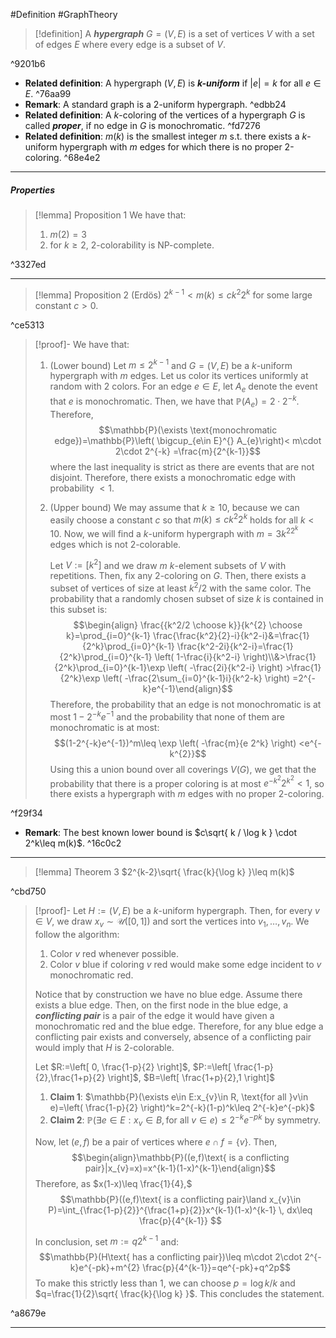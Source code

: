 #Definition #GraphTheory 

> [!definition]
> A ***hypergraph*** $G=(V,E)$ is a set of vertices $V$ with a set of edges $E$ where every edge is a subset of $V$. 

^9201b6

- **Related definition**: A hypergraph $(V,E)$ is ***$k$-uniform*** if $\left| e \right|=k$ for all $e\in E$. ^76aa99
- **Remark**: A standard graph is a $2$-uniform hypergraph. ^edbb24
- **Related definition**: A $k$-coloring of the vertices of a hypergraph $G$ is called ***proper***, if no edge in $G$ is monochromatic. ^fd7276
- **Related definition**: $m(k)$ is the smallest integer $m$ s.t. there exists a $k$-uniform hypergraph with $m$ edges for which there is no proper 2-coloring. ^68e4e2
---
##### Properties
> [!lemma] Proposition 1
> We have that:
> 1. $m(2)=3$
> 2. for $k\geq 2$, $2$-colorability is NP-complete.

^3327ed

---
> [!lemma] Proposition 2 (Erdös)
> $2^{k-1}< m(k)\leq ck^{2}2^k$ for some large constant $c>0$.

^ce5313

> [!proof]-
> We have that:
> 1. (Lower bound) Let $m\leq 2^{k-1}$ and $G=(V,E)$ be a $k$-uniform hypergraph with $m$ edges. Let us color its vertices uniformly at random with 2 colors. For an edge $e\in E$, let $A_{e}$ denote the event that $e$ is monochromatic. Then, we have that $\mathbb{P}(A_{e})=2\cdot 2^{-k}$. Therefore, $$\mathbb{P}(\exists \text{monochromatic edge})=\mathbb{P}\left( \bigcup_{e\in E}^{} A_{e}\right)< m\cdot 2\cdot 2^{-k} =\frac{m}{2^{k-1}}$$where the last inequality is strict as there are events that are not disjoint. Therefore, there exists a monochromatic edge with probability $<1$. 
> 2. (Upper bound) We may assume that $k\geq 10$, because we can easily choose a constant $c$ so that $m(k)\leq ck^{2} 2^k$ holds for all $k<10$. Now, we will find a $k$-uniform hypergraph with $m=3k^22^k$ edges which is not 2-colorable. 
>    
>    Let $V:=[k^2]$ and we draw $m$ $k$-element subsets of $V$ with repetitions. Then, fix any 2-coloring on $G$. Then, there exists a subset of vertices of size at least $k^2 /2$ with the same color. The probability that a randomly chosen subset of size $k$ is contained in this subset is: $$\begin{align} \frac{{k^2/2 \choose k}}{k^{2} \choose k}=\prod_{i=0}^{k-1} \frac{\frac{k^2}{2}-i}{k^2-i}&=\frac{1}{2^k}\prod_{i=0}^{k-1} \frac{k^2-2i}{k^2-i}=\frac{1}{2^k}\prod_{i=0}^{k-1} \left( 1-\frac{i}{k^2-i} \right)\\&>\frac{1}{2^k}\prod_{i=0}^{k-1}\exp \left( -\frac{2i}{k^2-i} \right)  >\frac{1}{2^k}\exp \left( -\frac{2\sum_{i=0}^{k-1}i}{k^2-k} \right)  =2^{-k}e^{-1}\end{align}$$Therefore, the probability that an edge is not monochromatic is at most $1-2^{-k}e^{-1}$ and the probability that none of them are monochromatic is at most: $$(1-2^{-k}e^{-1})^m\leq \exp \left( -\frac{m}{e 2^k} \right) <e^{-k^{2}}$$Using this a union bound over all coverings $V(G)$, we get that the probability that there is a proper coloring is at most $e^{-k^{2}}2^{k^2}<1$, so there exists a hypergraph with $m$ edges with no proper 2-coloring.

^f29f34

- **Remark**: The best known lower bound is $c\sqrt{ k / \log k } \cdot 2^k\leq m(k)$. ^16c0c2
---
> [!lemma] Theorem 3
> $2^{k-2}\sqrt{ \frac{k}{\log k} }\leq m(k)$ 

^cbd750

> [!proof]-
> Let $H:=(V,E)$ be a $k$-uniform hypergraph. Then, for every $v\in V$, we draw $x_{v} \sim \mathcal{U}([0,1])$ and sort the vertices into $v_{1},\dots,v_{n}$. We follow the algorithm: 
> 1. Color $v$ red whenever possible.
> 2. Color $v$ blue if coloring $v$ red would make some edge incident to $v$ monochromatic red.
>   
> Notice that by construction we have no blue edge. Assume there exists a blue edge. Then, on the first node in the blue edge, a ***conflicting pair*** is a pair of the edge it would have given a monochromatic red and the blue edge. Therefore, for any blue edge a conflicting pair exists and conversely, absence of a conflicting pair would imply that $H$ is $2$-colorable.
> 
> Let $R:=\left[ 0, \frac{1-p}{2} \right]$, $P:=\left[ \frac{1-p}{2},\frac{1+p}{2} \right]$, $B=\left[ \frac{1+p}{2},1 \right]$
> 1. **Claim 1**: $\mathbb{P}(\exists e\in E:x_{v}\in R, \text{for all }v\in e)=\left( \frac{1-p}{2} \right)^k=2^{-k}(1-p)^k\leq 2^{-k}e^{-pk}$
> 2. **Claim 2**: $\mathbb{P}(\exists e\in E:x_{v}\in B, \text{for all }v\in e)\leq 2^{-k}e^{-pk}$ by symmetry.
>    
>  Now, let $(e,f)$ be a pair of vertices where $e\cap f=\{ v \}$. Then, $$\begin{align}\mathbb{P}((e,f)\text{ is a conflicting pair}|x_{v}=x)=x^{k-1}(1-x)^{k-1}\end{align}$$Therefore, as $x(1-x)\leq \frac{1}{4},$$$\mathbb{P}((e,f)\text{ is a conflicting pair}\land x_{v}\in P)=\int_{\frac{1-p}{2}}^{\frac{1+p}{2}}x^{k-1}(1-x)^{k-1}  \, dx\leq \frac{p}{4^{k-1}} $$
>  
>  In conclusion, set $m:=q 2^{k-1}$ and: $$\mathbb{P}(H\text{ has a conflicting pair})\leq m\cdot 2\cdot 2^{-k}e^{-pk}+m^{2} \frac{p}{4^{k-1}}=qe^{-pk}+q^2p$$To make this strictly less than 1, we can choose $p=\log k / k$ and $q=\frac{1}{2}\sqrt{ \frac{k}{\log k} }$. This concludes the statement.

^a8679e

---
